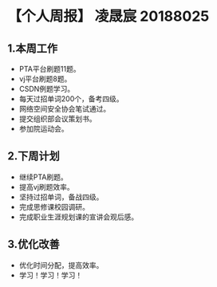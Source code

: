 # 【个人周报】 凌晟宸 20188025
## 1.本周工作
* PTA平台刷题11题。
* vj平台刷题8题。
* CSDN例题学习。
* 每天过招单词200个，备考四级。
* 网络空间安全协会笔试通过。
* 提交组织部会议策划书。
* 参加院运动会。
## 2.下周计划
* 继续PTA刷题。
* 提高vj刷题效率。
* 坚持过招单词，备战四级。
* 完成思修课校园调研。
* 完成职业生涯规划课的宣讲会观后感。
## 3.优化改善
* 优化时间分配，提高效率。
* 学习！学习！学习！
